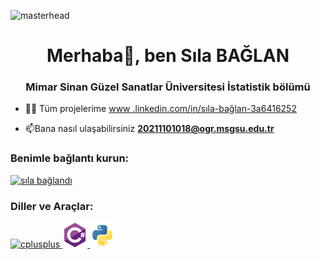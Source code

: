 ![masterhead](https://lh3.googleusercontent.com/p/AF1QipNf5W7PRTwJSeyz9V8FuP6IsGg7AG2r3Fh60OEd=w1080-h608-p-no-v0)

<h1 align="center">Merhaba👋, ben Sıla BAĞLAN</h1>
<h3 align="center">Mimar Sinan Güzel Sanatlar Üniversitesi İstatistik bölümü</h3>

- 👨‍💻 Tüm projelerime [www .linkedin.com/in/sıla-bağlan-3a6416252](www.linkedin.com/in/sıla-bağlan-3a6416252)

- 📫Bana nasıl ulaşabilirsiniz **20211101018@ogr.msgsu.edu.tr**

<h3 align ="left">Benimle bağlantı kurun:</h3>
<p align="left">
<a href="https://linkedin.com/in/sıla bağlandı" target="blank"><img align=" center" src="https://raw.githubusercontent.com/rahuldkjain/github-profile-readme-generator/master/src/images/icons/Social/linked-in-alt.svg" alt="sıla bağlandı" height ="30" width="40" /></a>
</p>

<h3 align="left">Diller ve Araçlar:</h3>
<p align="left"> <a href="https: //www.w3schools.com/cpp/" target = "_blank" rel = "noreferrer"> <img src = "https://raw.githubusercontent.com/devicons/devicon/master/icons/cplusplus/cplusplus-original .svg" alt = "cplusplus" width = "40" height = "40"/> </a> <a href = "https://www.w3schools.com/cs/" target = "_blank" rel = " noreferrer"> <img src = "https://raw.githubusercontent.com/devicons/devicon/master/icons/csharp/csharp-original.svg" alt = "csharp" width = "40" height = "40"/ > </a> <a href = "https://www.python.org" target = "_blank" rel = "noreferrer"> <img src = "https://raw.githubusercontent.com/devicons/devicon/ master/icons/python/python-original.svg" alt = "python" width = "40" height = "40"/> </a> </p>
